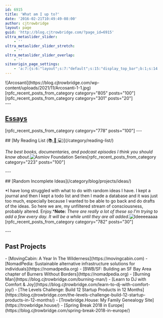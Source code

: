 ```yaml
---
id: 6915
title: 'What am I up to?'
date: '2016-02-21T10:49:49-08:00'
author: cjtrowbridge
layout: page
guid: 'http://blog.cjtrowbridge.com/?page_id=6915'
ultra_metaslider_slider:
    - ''
ultra_metaslider_slider_stretch:
    - ''
ultra_metaslider_slider_overlap:
    - ''
siteorigin_page_settings:
    - 'a:7:{s:6:"layout";s:7:"default";s:15:"display_top_bar";b:1;s:14:"display_header";b:1;s:13:"header_margin";b:1;s:10:"page_title";b:1;s:13:"footer_margin";b:1;s:22:"display_footer_widgets";b:1;}'
---
```


<style>.pageHeading ul{ margin-bottom: 0;}</style></head><body><div class="pageHeading">![Arcosanti](https://blog.cjtrowbridge.com/wp-content/uploads/2021/11/Arcosanti-1-1.jpg)[rpfc_recent_posts_from_category category="805" posts="100"] [rpfc_recent_posts_from_category category="301" posts="20"] </div>---

## [Essays](/category/blog/sociology/essays/)

\[rpfc\_recent\_posts\_from\_category category="778" posts="100"\] ---

<div>## [My Reading List (📚,🎥,💻)](/category/reading-list/)

*The best books, documentaries, and podcast episodes I think you should know about.*![Asmiov Foundation Series](https://blog.cjtrowbridge.com/wp-content/uploads/2022/06/Asmivo-Foundation-Series-1-1.jpg)[rpfc_recent_posts_from_category category="223" posts="100"] </div>---

<div>## [Random Incomplete Ideas](/category/blog/projects/ideas/)

*I have long struggled with what to do with random ideas I have. I kept a journal and then I kept a todo list and then I made a database and it was just too much, especially because I wanted to be able to go back and do drafts of the ideas. So here we are, my unfiltered stream of consciousness, probably altered. Enjoy.***Note:** *There are really a lot of these so I'm trying to add a few every day. It will be a while until they are all added.*![Ideeeeaaaa](https://blog.cjtrowbridge.com/wp-content/uploads/2020/08/Ideeeeaaaa-1-1.jpg)[rpfc_recent_posts_from_category category="782" posts="30"] </div>---

## Past Projects

<div class="rpfc-container">- [MovingCabin: A Year In The Wilderness](https://movingcabin.com)
- [NomadPedia: Sustainable alternative infrastructure solutions for individuals](https://nomadpedia.org)
- [BWB/SF: Building an SF Bay Area chapter of Burners Without Borders](https://nomadpedia.org)
- [Burning Man](https://blog.cjtrowbridge.com/burning-man/)
- [Learn to DJ with Comfort &amp; Joy](https://blog.cjtrowbridge.com/learn-to-dj-with-comfort-joy/)
- [The Levels Challenge: Build 12 Startup Products in 12 Months](https://blog.cjtrowbridge.com/the-levels-challenge-build-12-startup-products-in-12-months/)
- [Trowbridge.House: My Family Genealogy Site](https://trowbridge.house/)
- [Spring Break 2018 in Europe](https://blog.cjtrowbridge.com/spring-break-2018-in-europe/)

</div>